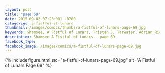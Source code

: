 ```yaml
---
layout: post
title: "page 69"
date: 2015-09-02 07:23:001 -0700
categories: a-fistful-of-lunars
thumbnail: /images/comics/thumbs/a-fistful-of-lunars-page-69.jpg
keywords: Shamsee, A Fistful of Lunars, Tristan J. Tarwater, Adrian Ricker
description: Shamsee A Fistful of Lunars - page 69
facebook_type: 
facebook_image: /images/comics/a-fistful-of-lunars-page-69.jpg
---
```

{% include figure.html src="a-fistful-of-lunars-page-69.jpg" alt="A Fistful of Lunars Page 69" %}
